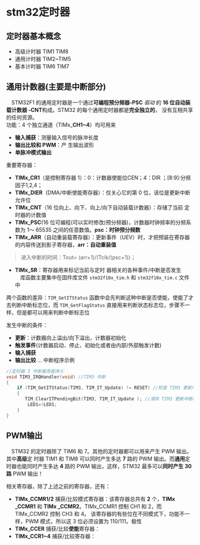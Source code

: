 # stm32定时器
## 定时器基本概念
* 高级计时器 TIM1 TIM8
* 通用计时器 TIM2~TIM5
* 基本计时器 TIM6 TIM7

## 通用计数器(主要是中断部分)
&emsp;STM32F1 的通用定时器是一个通过**可编程预分频器-PSC** *驱动* 的 **16 位自动装载计数器
-CNT**构成。STM32 的每个通用定时器都是**完全独立的**，
没有互相共享的任何资源。  
功能：4 个独立通道（TIMx_**CH1~4**）均可用来
* **输入捕获**：测量输入信号的脉冲长度
* **输出比较和 PWM**：产
生输出波形
* **单脉冲模式输出**

重要寄存器：
* **TIMx_CR1**（是控制寄存器 1）：0：计数器使能位CEN；4：DIR ；[8:9]:分频因子1,2,4；
* **TIMx_DIER**（DMA/中断使能寄存器）：仅关心它的第 0 位，该位是更新中断允许位
* **TIMx_CNT**（16 位向上、向下、向上/向下自动装载计数器）：存储了当前
定时器的计数值
* **TIMx_PSC**(16 位可编程(可以实时修改)预分频器)，计数器时钟频率的分频系数为 1～
65535 之间的任意数值。**psc：时钟预分频数**
* **TIMx_ARR**（自动重装载寄存器）：更新事件（UEV）时，才把预装在寄存器的内容传送到影子寄存器，**arr：自动重装值**
>进入中断的时间：Tout= (arr+1)/(Tclk/(psc+1))；

* **TIMx_SR**：寄存器用来标记当前与定时
器相关的各种事件/中断是否发生  
&emsp;库函数主要集中在固件库文件 `stm32f10x_tim.h` 和 `stm32f10x_tim.c` 文件
中

两个函数的差异：`TIM_GetITStatus` 函数中会先判断这种中断是否使能，使能了才去判断中断标志位，而
`TIM_GetFlagStatus` 直接用来判断状态标志位，步骤不一样，但是都可以用来判断中断标志位

发生中断的条件：
* **更新**：计数器向上溢出/向下溢出，计数器初始化
* **触发事件**(计数器启动、停止、初始化或者由内部/外部触发计数)
* **输入捕获**
* **输出比较**
...
中断程序示例
```C
//定时器 3 中断服务程序⑥
void TIM3_IRQHandler(void) //TIM3 中断
{
    if (TIM_GetITStatus(TIM3, TIM_IT_Update) != RESET) //检查 TIM3 更新中断发生与否
    {
       TIM_ClearITPendingBit(TIM3, TIM_IT_Update ); //清除 TIM3 更新中断标志
        LED1=!LED1;
    } 
}
```

## PWM输出
&emsp;STM32 的定时器除了 TIM6 和 7。其他的定时器都可以用来产生 PWM 输出。其中**高级**定
时器 TIM1 和 TIM8 可以同时产生多达 **7** 路的 PWM 输出。而**通用**定时器也能同时产生多达 **4**
路的 PWM 输出，这样，STM32 最多可以**同时产生 30 路** PWM 输出！

相关寄存器，除了上述之前的寄存器，还有：
* **TIMx_CCMR1/2** 捕获/比较模式寄存器：该寄存器总共有 **2** 个，**TIMx _CCMR1**
和 **TIMx _CCMR2**。TIMx_CCMR1 控制 CH1 和 2，而 TIMx_CCMR2 控制 CH3 和 4。
该寄存器的有些位在不同模式下，功能不一样，PWM 模式，所以这 3 位必须设置为 110/111。极性
* **TIMx_CCER** 捕获/比较**使能**寄存器：
* **TIMx_CCR1~4** 捕获/比较寄存器：